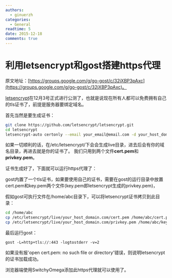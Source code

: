 ```yaml
---
authors:
  - ginuerzh
categories:
  - General
readtime: 5
date: 2015-12-18
comments: true
---
```


# 利用letsencrypt和gost搭建https代理

原文地址：[https://groups.google.com/g/go-gost/c/32jXBP3pAxc](https://groups.google.com/g/go-gost/c/32jXBP3pAxc)。

[letsencrypt](https://letsencrypt.org/)在12月3号正式进行公测了，也就是说现在所有人都可以免费拥有自己的tls证书了，前提是服务器要绑定域名。

<!-- more -->

首先当然是要生成证书：

```bash
git clone https://github.com/letsencrypt/letsencrypt.git
cd letsencrypt
letsencrypt-auto certonly --email your_email@email.com -d your_host_domain.com
```

如果一切顺利的话，在/etc/letsencrypt/下会会生成live目录，进去后会有你的域名目录，再进去就是你的证书了。
我们只用到两个文件**cert.pem**和**privkey.pem**。

证书生成好了，下面就可以运行https代理了：

gost内置了一个tls证书，如果要使用自己的证书，需要在gost的运行目录中放置cert.pem和key.pem两个文件(key.pem即letsencrypt生成的privkey.pem)，

假如gost可执行文件在/home/abc目录下，可以将letsencrypt证书拷贝到此目录：

```bash
cd /home/abc
cp /etc/letsencrypt/live/your_host_domain.com/cert.pem /home/abc/cert.pem
cp /etc/letsencrypt/live/your_host_domain.com/privkey.pem /home/abc/key.pem
```

最后运行gost：

```
gost -L=http+tls://:443 -logtostderr -v=2
```

如果没有报'open cert.pem: no such file or directory'错误，则说明letsencrypt的证书加载成功。

浏览器端使用SwitchyOmega添加此https代理就可以使用了。